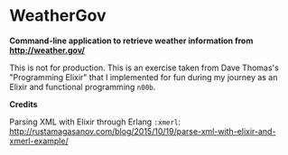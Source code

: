 # WeatherGov

**Command-line application to retrieve weather information from http://weather.gov/**

This is not for production. This is an exercise taken from Dave Thomas's "Programming Elixir" that I implemented for fun during my journey as an Elixir and functional programming `n00b`.

**Credits**

Parsing XML with Elixir through Erlang `:xmerl`:<br>
http://rustamagasanov.com/blog/2015/10/19/parse-xml-with-elixir-and-xmerl-example/